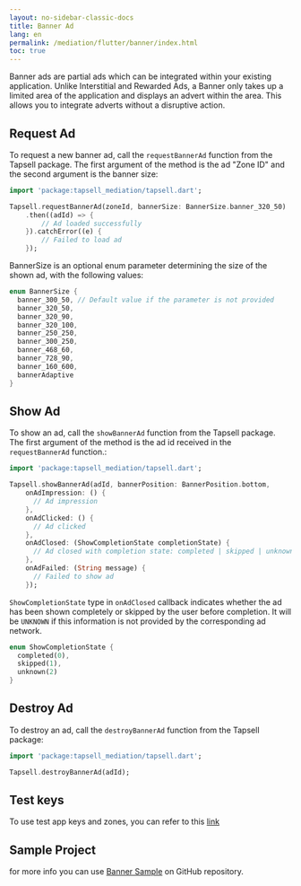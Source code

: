 ```yaml
---
layout: no-sidebar-classic-docs
title: Banner Ad
lang: en
permalink: /mediation/flutter/banner/index.html
toc: true
---
```


Banner ads are partial ads which can be integrated within your existing application. Unlike Interstitial and
Rewarded Ads, a Banner only takes up a limited area of the application and displays an advert within the area. This
allows you to integrate adverts without a disruptive action.

## Request Ad

To request a new banner ad, call the `requestBannerAd` function from the Tapsell package. The first argument of the
method is the ad "Zone ID" and the second argument is the banner size:

```dart
import 'package:tapsell_mediation/tapsell.dart';

Tapsell.requestBannerAd(zoneId, bannerSize: BannerSize.banner_320_50)
    .then((adId) => {
        // Ad loaded successfully
    }).catchError((e) {
        // Failed to load ad
    });
```

BannerSize is an optional enum parameter determining the size of the shown ad, with the following values:

```dart
enum BannerSize {
  banner_300_50, // Default value if the parameter is not provided
  banner_320_50,
  banner_320_90,
  banner_320_100,
  banner_250_250,
  banner_300_250,
  banner_468_60,
  banner_728_90,
  banner_160_600,
  bannerAdaptive
}
```

## Show Ad

To show an ad, call the `showBannerAd` function from the Tapsell package. The first argument of the method is the ad
id received in the `requestBannerAd` function.:

```dart
import 'package:tapsell_mediation/tapsell.dart';

Tapsell.showBannerAd(adId, bannerPosition: BannerPosition.bottom,
    onAdImpression: () {
      // Ad impression
    }, 
    onAdClicked: () {
      // Ad clicked
    }, 
    onAdClosed: (ShowCompletionState completionState) {
      // Ad closed with completion state: completed | skipped | unknown
    },
    onAdFailed: (String message) {
      // Failed to show ad
    });
```

`ShowCompletionState` type in `onAdClosed` callback indicates whether the ad has been shown completely or skipped by the
user before completion. It will be `UNKNOWN` if this information is not provided by the corresponding ad network.

```dart
enum ShowCompletionState {
  completed(0),
  skipped(1),
  unknown(2)
}
```

## Destroy Ad

To destroy an ad, call the `destroyBannerAd` function from the Tapsell package:

```dart
import 'package:tapsell_mediation/tapsell.dart';

Tapsell.destroyBannerAd(adId);
```

## Test keys

To use test app keys and zones, you can refer to this [link](../../test)


## Sample Project

for more info you can
use [Banner Sample](https://github.com/tapsellorg/TapsellMediation-FlutterSample/tree/master/src/screens/banner)
on GitHub repository.

